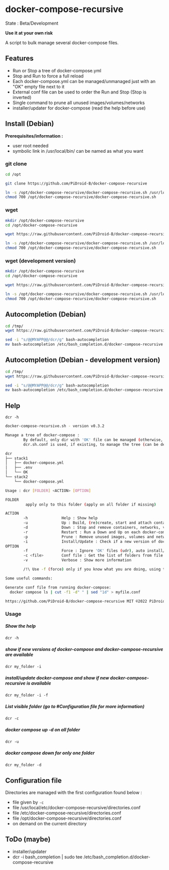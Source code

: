 # docker-compose-recursive

State : Beta/Development

**Use it at your own risk**

A script to bulk manage several docker-compose files.

## Features

- Run or Stop a tree of docker-compose.yml
- Stop and Run to force a full reload
- Each docker-compose.yml can be managed/unmanaged just with an "OK" empty file next to it
- External conf file can be used to order the Run and Stop (Stop is inverted)
- Single command to prune all unused images/volumes/networks
- installer/updater for docker-compose (read the help before use)


## Install (Debian)

**Prerequisites/information :**
- user root needed
- symbolic link in /usr/local/bin/ can be named as what you want

### git clone
```bash
cd /opt

git clone https://github.com/PiDroid-B/docker-compose-recursive

ln -s /opt/docker-compose-recursive/docker-compose-recursive.sh /usr/local/bin/dcr
chmod 700 /opt/docker-compose-recursive/docker-compose-recursive.sh
```

### wget
```bash
mkdir /opt/docker-compose-recursive
cd /opt/docker-compose-recursive

wget https://raw.githubusercontent.com/PiDroid-B/docker-compose-recursive/main/docker-compose-recursive.sh

ln -s /opt/docker-compose-recursive/docker-compose-recursive.sh /usr/local/bin/dcr
chmod 700 /opt/docker-compose-recursive/docker-compose-recursive.sh
```

### wget (development version)
```bash
mkdir /opt/docker-compose-recursive
cd /opt/docker-compose-recursive

wget https://raw.githubusercontent.com/PiDroid-B/docker-compose-recursive/dev/docker-compose-recursive.sh

ln -s /opt/docker-compose-recursive/docker-compose-recursive.sh /usr/local/bin/dcr
chmod 700 /opt/docker-compose-recursive/docker-compose-recursive.sh
```

## Autocompletion (Debian)
```bash
cd /tmp/
wget https://raw.githubusercontent.com/PiDroid-B/docker-compose-recursive/main/bash-autocompletion

sed -i "s/@@MYAPP@@/dcr/g" bash-autocompletion
mv bash-autocompletion /etc/bash_completion.d/docker-compose-recursive
```

## Autocompletion (Debian - development version)
```bash
cd /tmp/
wget https://raw.githubusercontent.com/PiDroid-B/docker-compose-recursive/dev/bash-autocompletion

sed -i "s/@@MYAPP@@/dcr/g" bash-autocompletion
mv bash-autocompletion /etc/bash_completion.d/docker-compose-recursive
```

## Help

`dcr -h`
```bash
docker-compose-recursive.sh - version v0.3.2

Manage a tree of docker-compose :
        By default, only dir with 'OK' file can be managed (otherwise, use the 'force' option)
        dcr.sh.conf is used, if existing, to manage the tree (can be defined with -c)

dcr
├── stack1
│   ├── docker-compose.yml
│   ├── .env
│   └── OK
└── stack2
    └── docker-compose.yml

Usage : dcr [FOLDER] <ACTION> [OPTION]

FOLDER
         apply only to this folder (apply on all folder if missing)

ACTION
        -h               Help : Show help
        -u               Up : Build, (re)create, start and attach containers for each docker-compose
        -d               Down : Stop and remove containers, networks, volumes and images created
        -r               Restart : Run a Down and Up on each docker-compose
        -p               Prune : Remove unused images, volumes and networks
        -i               Install/Update : Check if a new version of docker-compose and dcr exist (autoupdate for docker-compose if force)
OPTION
        -f               Force : Ignore 'OK' files (udr), auto install/upgrade (-i)
        -c <file>        Conf file : Get the list of folders from file instead of generate it
        -v               Verbose : Show more information

        /!\ Use -f (force) only if you know what you are doing, using this script is at your own risk

Some useful commands:

Generate conf file from running docker-compose:
  docker compose ls | cut -f1 -d" " | sed "1d" > myfile.conf

https://github.com/PiDroid-B/docker-compose-recursive MIT ©2022 PiDroid-B 
```
### Usage

##### Show the help
`dcr -h`

##### show if new versions of docker-compose and docker-compose-recursive are available
`dcr my_folder -i`

##### install/update docker-compose and show if new docker-compose-recursive is available
`dcr my_folder -i -f`

##### List visible folder (go to #Configuration file for more information)
`dcr -c`

##### docker compose up -d on all folder
`dcr -u`

##### docker compose down for only one folder
`dcr my_folder -d`




## Configuration file

Directories are managed with the first configuration found below :
- file given by `-c`
- file /usr/local/etc/docker-compose-recursive/directories.conf
- file /etc/docker-compose-recursive/directories.conf
- file /opt/docker-compose-recursive/directories.conf
- on demand on the current directory



## ToDo (maybe)

- installer/updater
- dcr -i bash_completion | sudo tee /etc/bash_completion.d/docker-compose-recursive
